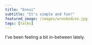 ```yaml
---
title: "Ennui"
subtitle: "It's simple and fun!"
featured_image: /images/wrenAndLeo.jpg
tags: [talks]
---
```


I've been feeling a bit in-between lately.